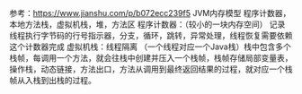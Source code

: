 参考：https://www.jianshu.com/p/b072ecc239f5
JVM内存模型
	程序计数器，本地方法栈，虚拟机栈，堆，方法区
程序计数器：（较小的一块内存空间）
	记录线程执行字节码的行号指示器，分支，循环，跳转，异常处理，线程恢复需要依赖这个计数器完成
虚拟机栈：线程隔离 （一个线程对应一个Java栈）栈中包含多个栈帧，每调用一个方法，就会往栈中创建并压入一个栈帧，栈帧存储局部变量表，操作栈，动态链接，方法出口，方法从调用到最终返回结果的过程，就对应一个栈帧从入栈到出栈的过程。
